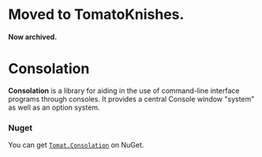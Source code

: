 # Moved to TomatoKnishes.
#### Now archived.

# Consolation
**Consolation** is a library for aiding in the use of command-line interface programs through consoles. It provides a central Console window "system" as well as an option system.

### Nuget
You can get [`Tomat.Consolation`](https://www.nuget.org/packages/Tomat.Consolation/) on NuGet.
